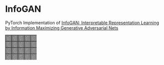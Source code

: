 # InfoGAN

PyTorch Implementation of [InfoGAN: Interpretable Representation Learning by Information Maximizing Generative Adversarial Nets](https://arxiv.org/abs/1606.03657)

<img src="./infogan.gif" width="20%">
